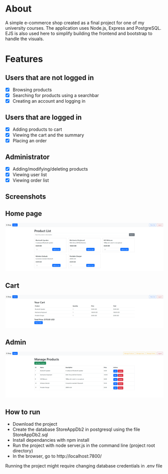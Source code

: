 # About
A simple e-commerce shop created as a final project for one of my university courses. The application uses Node.js, Express and PostgreSQL. EJS is also used here to simplify building the frontend and bootstrap to handle the visuals.

# Features

## Users that are not logged in
- [x] Browsing products
- [x] Searching for products using a searchbar
- [x] Creating an account and logging in
  
## Users that are logged in
- [x] Adding products to cart
- [x] Viewing the cart and the summary
- [x] Placing an order

## Administrator
- [x] Adding/modifying/deleting products
- [x] Viewing user list
- [x] Viewing order list

## Screenshots

## Home page
![Home page](/screens/index.PNG)

## Cart
![Cart](/screens/cart.PNG)

## Admin
![Admin](/screens/admin.PNG)


## How to run
- Download the project
- Create the database StoreAppDb2 in postgresql using the file StoreAppDb2.sql
- Install dependancies with npm install
- Run the project with node server.js in the command line (project root directory)
- In the browser, go to http://localhost:7800/

Running the project might require changing database credentials in .env file
